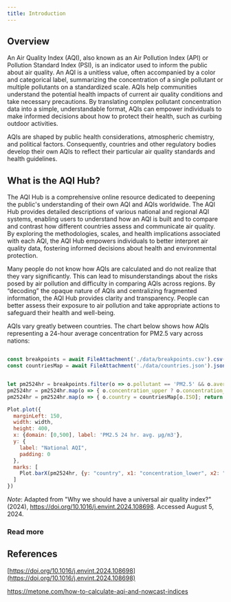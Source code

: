 ```yaml
---
title: Introduction
---
```


## Overview

An Air Quality Index (AQI), also known as an Air Pollution Index (API) or Pollution Standard Index (PSI), is an indicator used to inform the public about air quality. An AQI is a unitless value, often accompanied by a color and categorical label, summarizing the concentration of a single pollutant or multiple pollutants on a standardized scale. AQIs help communities understand the potential health impacts of current air quality conditions and take necessary precautions. By translating complex pollutant concentration data into a simple, understandable format, AQIs can empower individuals to make informed decisions about how to protect their health, such as curbing outdoor activities.

AQIs are shaped by public health considerations, atmospheric chemistry, and political factors. Consequently, countries and other regulatory bodies develop their own AQIs to reflect their particular air quality standards and health guidelines. 

## What is the AQI Hub?

The AQI Hub is a comprehensive online resource dedicated to deepening the public's understanding of their own AQI and AQIs worldwide. The AQI Hub provides detailed descriptions of various national and regional AQI systems, enabling users to understand how an AQI is built and to compare and contrast how different countries assess and communicate air quality. By exploring the methodologies, scales, and health implications associated with each AQI, the AQI Hub empowers individuals to better interpret air quality data, fostering informed decisions about health and environmental protection.

Many people do not know how AQIs are calculated and do not realize that they vary significantly.  This can lead to misunderstandings about the risks posed by air pollution and difficulty in comparing AQIs across regions. By “decoding” the opaque nature of AQIs and centralizing fragmented information, the AQI Hub provides clarity and transparency. People can better assess their exposure to air pollution and take appropriate actions to safeguard their health and well-being.

AQIs vary greatly between countries. The chart below shows how AQIs representing a 24-hour average concentration for PM2.5 vary across nations:

```js

const breakpoints = await FileAttachment('./data/breakpoints.csv').csv({typed: true});
const countriesMap = await FileAttachment('./data/countries.json').json();
```


```js

let pm2524hr = breakpoints.filter(o => o.pollutant == 'PM2.5' && o.averaging_period == '24');
pm2524hr = pm2524hr.map(o => { o.concentration_upper ? o.concentration_upper : o.concentration_upper = 500; return o})
pm2524hr = pm2524hr.map(o => { o.country = countriesMap[o.ISO]; return o})

```

```js
Plot.plot({
  marginLeft: 150,
  width: width,
  height: 400,
  x: {domain: [0,500], label: 'PM2.5 24 hr. avg. µg/m3'},
  y: {
    label: "National AQI",
    padding: 0
  },
  marks: [
    Plot.barX(pm2524hr, {y: "country", x1: "concentration_lower", x2: "concentration_upper", fill: "hex"}),
  ]
})
```

_Note_: Adapted from "Why we should have a universal air quality index?" (2024), <https://doi.org/10.1016/j.envint.2024.108698>. Accessed August 5, 2024.

### Read more


## References

[https://doi.org/10.1016/j.envint.2024.108698](https://doi.org/10.1016/j.envint.2024.108698)

https://metone.com/how-to-calculate-aqi-and-nowcast-indices
